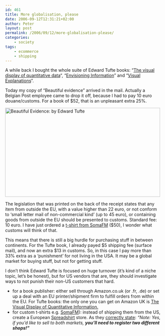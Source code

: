 ```yaml
---
id: 461
title: More globalisation, please
date: 2006-09-12T12:31:21+02:00
author: Peter
layout: post
permalink: /2006/09/12/more-globalisation-please/
categories:
    - society
tags:
    - ecommerce
    - shipping
---
```

A while back I bought the whole suite of Edward Tufte books: &#8220;[The visual display of quantitative data](http://www.edwardtufte.com/tufte/books_vdqi)&#8220;, &#8220;[Envisioning Information](http://www.edwardtufte.com/tufte/books_ei)&#8221; and &#8220;[Visual Explanations](http://www.edwardtufte.com/tufte/books_visex)&#8220;. 

Today my copy of &#8220;Beautiful evidence&#8221; arrived in the mail. Actually a Belgian Post employee came to drop it off, because I had to pay 10 euro douane/customs. For a book of $52, that is an unpleasant extra 25%.

[<img  width="500" height="286" src="http://static.flickr.com/80/241403729_7c01ff4103.jpg" alt="Beautiful Evidence: by Edward Tufte" />](http://www.flickr.com/photos/pforret/241403729/ "Photo Sharing")

The legislation that was printed on the back of the receipt states that any item from outside the EU, with a value higher than 22 euro, or not conform to &#8216;small letter mail of non-commercial kind&#8217; (up to 45 euro), or containing goods from outside the EU should be presented to customs. Standard fee: 10 euro. I have just ordered a [t-shirt from SomaFM](http://somafm.com/tshirts/) ($50), I wonder what customs will think of that.

<!--more-->

This means that there is still a big hurdle for purchasing stuff in between continents. For the Tufte book, I already payed $5 shipping fee (surface mail), and now an extra $13 in customs. So, in this case I pay more than 33% extra as a &#8216;punishment&#8217; for not living in the USA. It may be a global market for buying stuff, but not for getting stuff.

I don&#8217;t think Edward Tufte is focused on huge turnover (it&#8217;s kind of a niche topic, let&#8217;s be honest), but for US vendors that are, they should investigate ways to not punish their non-US customers that hard.

  * for a book publisher: either sell through Amazon.co.uk (or .fr, .de) or set up a deal with an EU printer/shipment firm to fulfill orders from within the EU. For Tufte books: the only one you can get on Amazon UK is [The Visual Display of Quantitative Information.](http://www.amazon.co.uk/exec/obidos/redirect?link_code=as2&path=ASIN/0961392142&tag=forretcom-21&camp=1634&creative=6738)<img  width="1" height="1" border="0" style="border: medium none  ! important; margin: 0px ! important;" alt="" src="http://www.assoc-amazon.co.uk/e/ir?t=forretcom-21&l=as2&o=2&a=0961392142" /> 
  * for custom t-shirts e.g. [SomaFM](http://www.somafm.com/)): instead of shipping them from the US, create a European [Spreadshirt](http://www.spreadshirt.net/shop.php?sid=40000&affiliate=322304) store. As they [correctly state](http://www.spreadshirt.net/International.427.0.html): _&#8220;Note: Yes, if you&#8217;d like to sell to both markets, **you&#8217;ll need to register two different shops!&#8221;**_  
